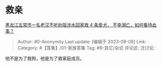 # 救亲
[黑龙江五常市一名老汉不听劝阻涉水回家救 4 条爱犬， 不幸溺亡，如何看待此事？](https://www.zhihu.com/question/616057644/answer/3155547965)

> Author: #0-Anonymity
> Last update: [编辑于 2023-08-08]
> Link:
> Category: #【答集】/01-家族答集
> Tag: #6-其它/杂论
> 评论区:
> 泛讨论:

他不是为了救狗，他是为了救家庭成员。
